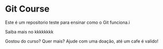 # Git Course

Este é um repositorio teste para ensinar como o Git funciona.i

Saiba mais no kkkkkkkk

Gostou do curso? Quer mais? Ajude com uma doação, até um cafe é valido!
